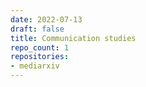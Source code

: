```yaml
---
date: 2022-07-13
draft: false
title: Communication studies
repo_count: 1
repositories:
- mediarxiv
---
```



